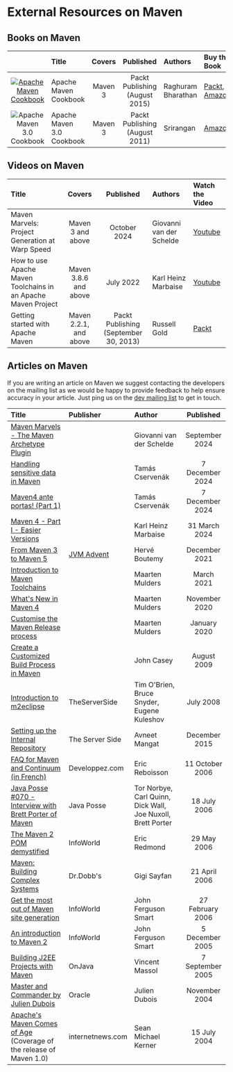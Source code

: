 <!--
Licensed to the Apache Software Foundation (ASF) under one
or more contributor license agreements.  See the NOTICE file
distributed with this work for additional information
regarding copyright ownership.  The ASF licenses this file
to you under the Apache License, Version 2.0 (the
"License"); you may not use this file except in compliance
with the License.  You may obtain a copy of the License at

http://www.apache.org/licenses/LICENSE-2.0

Unless required by applicable law or agreed to in writing,
software distributed under the License is distributed on an
"AS IS" BASIS, WITHOUT WARRANTIES OR CONDITIONS OF ANY
KIND, either express or implied.  See the License for the
specific language governing permissions and limitations
under the License.
-->

<head>
   <title>External Resources on Maven</title>
   <meta name="author" content="Brett Porter" />
   <meta name="author" content="Vincent Massol" />
</head>

# External Resources on Maven

## Books on Maven

|                                                                                                                                                | Title                     | Covers  |           Published            | Authors            | Buy the Book                                                                                                                                                                            |
|:----------------------------------------------------------------------------------------------------------------------------------------------:|:--------------------------|:-------:|:------------------------------:|:-------------------|:----------------------------------------------------------------------------------------------------------------------------------------------------------------------------------------|
| [![Apache Maven Cookbook](images/books/apache_maven_cookbook.jpg)](https://www.packtpub.com/en-us/product/apache-maven-cookbook-9781785289453) | Apache Maven Cookbook     | Maven 3 | Packt Publishing (August 2015) | Raghuram Bharathan | [Packt](https://www.packtpub.com/en-us/product/apache-maven-cookbook-9781785289453), [Amazon](https://www.amazon.com/Apache-Maven-Cookbook-Raghuram-Bharathan/dp/1785286129/ref=sr_1_1) |
|                                      ![Apache Maven 3.0 Cookbook](images/books/apache_maven_cookbook.jpg)                                      | Apache Maven 3.0 Cookbook | Maven 3 | Packt Publishing (August 2011) | Srirangan          | [Amazon](https://www.amazon.com/Apache-Maven-3-Cookbook-Srirangan/dp/1849512442/ref=sr_1_1?ie=UTF8&amp;qid=1315861966&amp;sr=8-1)                                                       |

## Videos on Maven

| Title                                                         |         Covers         |               Published               | Authors                  | Watch the Video                                                                   |
|:--------------------------------------------------------------|:----------------------:|:-------------------------------------:|:-------------------------|:----------------------------------------------------------------------------------|
| Maven Marvels: Project Generation at Warp Speed               |   Maven 3 and above    |             October 2024              | Giovanni van der Schelde | [Youtube](https://www.youtube.com/watch?v=R_MJTwish2c)                            |
| How to use Apache Maven Toolchains in an Apache Maven Project | Maven 3.8.6 and above  |               July 2022               | Karl Heinz Marbaise      | [Youtube](https://www.youtube.com/watch?v=-KbDcJcglPc)                            |
| Getting started with Apache Maven                             | Maven 2.2.1, and above | Packt Publishing (September 30, 2013) | Russell Gold             | [Packt](https://www.youtube.com/playlist?list=PLTgRMOcmRb3OGBIfqPSZFk0Nn0B4xGZqs) |

## Articles on Maven

If you are writing an article on Maven we suggest contacting the developers on the mailing list as we would be happy to
provide feedback to help ensure accuracy in your article.
Just ping us on the [dev mailing list](mailing-lists.html) to get in touch.

| Title                                                                                                                                                      | Publisher                                 | Author                                                      |    Published     |
|:-----------------------------------------------------------------------------------------------------------------------------------------------------------|:------------------------------------------|:------------------------------------------------------------|:----------------:|
| [Maven Marvels - The Maven Archetype Plugin](https://www.giovds.com/posts/2024/09/maven-marvels-archetypes)                                                |                                           | Giovanni van der Schelde                                    |  September 2024  |
| [Handling sensitive data in Maven](https://cstamas.org/blog/2024/09/handling-sensitive-data-in-maven/)                                                     |                                           | Tamás Cservenák                                             | 7 December 2024  |
| [Maven4 ante portas! (Part 1)](https://cstamas.org/blog/2024/12/maven4-ante-portas/)                                                                       |                                           | Tamás Cservenák                                             | 7 December 2024  |
| [Maven 4 - Part I - Easier Versions](https://blog.soebes.io/posts/2024/03/2024-03-31-maven-4-part-i/)                                                      |                                           | Karl Heinz Marbaise                                         |  31 March 2024   |
| [From Maven 3 to Maven 5](https://www.javaadvent.com/2021/12/from-maven-3-to-maven-5.html)                                                                 | [JVM Advent](https://www.javaadvent.com/) | Hervé Boutemy                                               |  December 2021   |
| [Introduction to Maven Toolchains](https://maarten.mulders.it/2021/03/introduction-to-maven-toolchains/)                                                   |                                           | Maarten Mulders                                             |    March 2021    |
| [What's New in Maven 4](https://maarten.mulders.it/2020/11/whats-new-in-maven-4/)                                                                          |                                           | Maarten Mulders                                             |  November 2020   |
| [Customise the Maven Release process](https://maarten.mulders.it/2020/01/customise-the-maven-release-process/)                                             |                                           | Maarten Mulders                                             |   January 2020   |
| [Create a Customized Build Process in Maven](http://www.sonatype.com/people/2009/08/create-a-customized-build-process-in-maven/)                           |                                           | John Casey                                                  |   August 2009    |
| [Introduction to m2eclipse](https://www.theserverside.com/news/1363817/Introduction-to-m2eclipse)                                                          | TheServerSide                             | Tim O'Brien, Bruce Snyder, Eugene Kuleshov                  |    July 2008     |
| [Setting up the Internal Repository](https://www.theserverside.com/news/1364121/Setting-Up-a-Maven-Repository)                                             | The Server Side                           | Avneet Mangat                                               |  December 2015   |
| [FAQ for Maven and Continuum (in French)](http://java.developpez.com/faq/maven/)                                                                           | Developpez.com                            | Eric Reboisson                                              | 11 October 2006  |
| [Java Posse #070 - Interview with Brett Porter of Maven](http://www.javaposse.com/index.php?post_id=112128)                                                | Java Posse                                | Tor Norbye, Carl Quinn, Dick Wall, Joe Nuxoll, Brett Porter |   18 July 2006   |
| [The Maven 2 POM demystified](https://www.infoworld.com/article/2157688/the-maven-2-pom-demystified.html)                                                  | InfoWorld                                 | Eric Redmond                                                |   29 May 2006    |
| [Maven: Building Complex Systems](https://www.drdobbs.com/architecture-and-design/maven-building-complex-systems/186100398)                                | Dr.Dobb's                                 | Gigi Sayfan                                                 |  21 April 2006   |
| [Get the most out of Maven site generation](https://www.infoworld.com/article/2157610/get-the-most-out-of-maven-2-site-generation.html)                    | InfoWorld                                 | John Ferguson Smart                                         | 27 February 2006 |
| [An introduction to Maven 2](https://www.infoworld.com/article/2160333/an-introduction-to-maven-2.html)                                                    | InfoWorld                                 | John Ferguson Smart                                         | 5 December 2005  |
| [Building J2EE Projects with Maven](https://web.archive.org/web/20051228123436/http://www.onjava.com/pub/a/onjava/2005/09/07/maven.html)                   | OnJava                                    | Vincent Massol                                              | 7 September 2005 |
| [Master and Commander by Julien Dubois](https://web.archive.org/web/20041217085616/http://www.oracle.com/technology/pub/articles/masterj2ee/j2ee_wk2.html) | Oracle                                    | Julien Dubois                                               |  November 2004   |
| [Apache's Maven Comes of Age](http://www.internetnews.com/dev-news/article.php/3381841) (Coverage of the release of Maven 1.0)                             | internetnews.com                          | Sean Michael Kerner                                         |   15 July 2004   |

